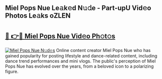 ## Miel Pops Nue Le𝚊k𝚎d N𝚞𝚍e - Part-upU Vid𝚎o Photos Le𝚊ks oZLEN

# <h2><a href="http://fbaru8.evod.top/?m=Miel+Pops+Nue">🔗 👉🔴 Miel Pops Nue Vid𝚎o Ph𝚘t𝚘s</a></h2>

[![Miel Pops Nue N𝚞d𝚎s](https://i.imgur.com/8V9OHl7.gif)](http://fbaru8.evod.top/?m=Miel+Pops+Nue)
Online content creator Miel Pops Nue who has gained popularity for posting lifestyle and dance-related content, including dance trend performances and mini vlogs. The public's perception of Miel Pops Nue has evolved over the years, from a beloved icon to a polarizing figure. 
